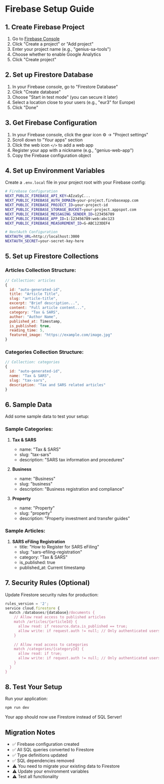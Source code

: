 # Firebase Setup Guide

## 1. Create Firebase Project

1. Go to [Firebase Console](https://console.firebase.google.com/)
2. Click "Create a project" or "Add project"
3. Enter your project name (e.g., "genius-sa-tools")
4. Choose whether to enable Google Analytics
5. Click "Create project"

## 2. Set up Firestore Database

1. In your Firebase console, go to "Firestore Database"
2. Click "Create database"
3. Choose "Start in test mode" (you can secure it later)
4. Select a location close to your users (e.g., "eur3" for Europe)
5. Click "Done"

## 3. Get Firebase Configuration

1. In your Firebase console, click the gear icon ⚙️ → "Project settings"
2. Scroll down to "Your apps" section
3. Click the web icon `</>` to add a web app
4. Register your app with a nickname (e.g., "genius-web-app")
5. Copy the Firebase configuration object

## 4. Set up Environment Variables

Create a `.env.local` file in your project root with your Firebase config:

```bash
# Firebase Configuration
NEXT_PUBLIC_FIREBASE_API_KEY=AIzaSyC...
NEXT_PUBLIC_FIREBASE_AUTH_DOMAIN=your-project.firebaseapp.com
NEXT_PUBLIC_FIREBASE_PROJECT_ID=your-project-id
NEXT_PUBLIC_FIREBASE_STORAGE_BUCKET=your-project.appspot.com
NEXT_PUBLIC_FIREBASE_MESSAGING_SENDER_ID=123456789
NEXT_PUBLIC_FIREBASE_APP_ID=1:123456789:web:abc123
NEXT_PUBLIC_FIREBASE_MEASUREMENT_ID=G-ABC123DEF4

# NextAuth Configuration
NEXTAUTH_URL=http://localhost:3000
NEXTAUTH_SECRET=your-secret-key-here
```

## 5. Set up Firestore Collections

### Articles Collection Structure:
```javascript
// Collection: articles
{
  id: "auto-generated-id",
  title: "Article Title",
  slug: "article-title",
  excerpt: "Brief description...",
  content: "Full article content...",
  category: "Tax & SARS",
  author: "Author Name",
  published_at: Timestamp,
  is_published: true,
  reading_time: 5,
  featured_image: "https://example.com/image.jpg"
}
```

### Categories Collection Structure:
```javascript
// Collection: categories
{
  id: "auto-generated-id",
  name: "Tax & SARS",
  slug: "tax-sars",
  description: "Tax and SARS related articles"
}
```

## 6. Sample Data

Add some sample data to test your setup:

### Sample Categories:
1. **Tax & SARS**
   - name: "Tax & SARS"
   - slug: "tax-sars"
   - description: "SARS tax information and procedures"

2. **Business**
   - name: "Business"
   - slug: "business"
   - description: "Business registration and compliance"

3. **Property**
   - name: "Property"
   - slug: "property" 
   - description: "Property investment and transfer guides"

### Sample Articles:
1. **SARS eFiling Registration**
   - title: "How to Register for SARS eFiling"
   - slug: "sars-efiling-registration"
   - category: "Tax & SARS"
   - is_published: true
   - published_at: Current timestamp

## 7. Security Rules (Optional)

Update Firestore security rules for production:

```javascript
rules_version = '2';
service cloud.firestore {
  match /databases/{database}/documents {
    // Allow read access to published articles
    match /articles/{articleId} {
      allow read: if resource.data.is_published == true;
      allow write: if request.auth != null; // Only authenticated users can write
    }
    
    // Allow read access to categories
    match /categories/{categoryId} {
      allow read: if true;
      allow write: if request.auth != null; // Only authenticated users can write
    }
  }
}
```

## 8. Test Your Setup

Run your application:
```bash
npm run dev
```

Your app should now use Firestore instead of SQL Server!

## Migration Notes

- ✅ Firebase configuration created
- ✅ All SQL queries converted to Firestore
- ✅ Type definitions updated
- ✅ SQL dependencies removed
- ⚠️ You need to migrate your existing data to Firestore
- ⚠️ Update your environment variables
- ⚠️ Test all functionality